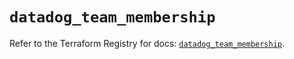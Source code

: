 # `datadog_team_membership`

Refer to the Terraform Registry for docs: [`datadog_team_membership`](https://registry.terraform.io/providers/datadog/datadog/3.66.0/docs/resources/team_membership).
